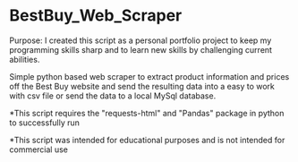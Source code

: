 # BestBuy_Web_Scraper
Purpose: I created this script as a personal portfolio project to keep my programming skills sharp and to learn new skills by challenging current abilities.

Simple python based web scraper to extract product information and prices off the Best Buy website and send the resulting data into a easy to work with csv file or send the data to a local MySql database.

*This script requires the "requests-html" and "Pandas" package in python to successfully run

*This script was intended for educational purposes and is not intended for commercial use 

